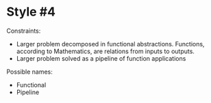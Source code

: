Style #4
==============================

Constraints:

- Larger problem decomposed in functional abstractions. Functions, according to Mathematics, are relations from inputs to outputs.
- Larger problem solved as a pipeline of function applications

Possible names:

- Functional
- Pipeline

